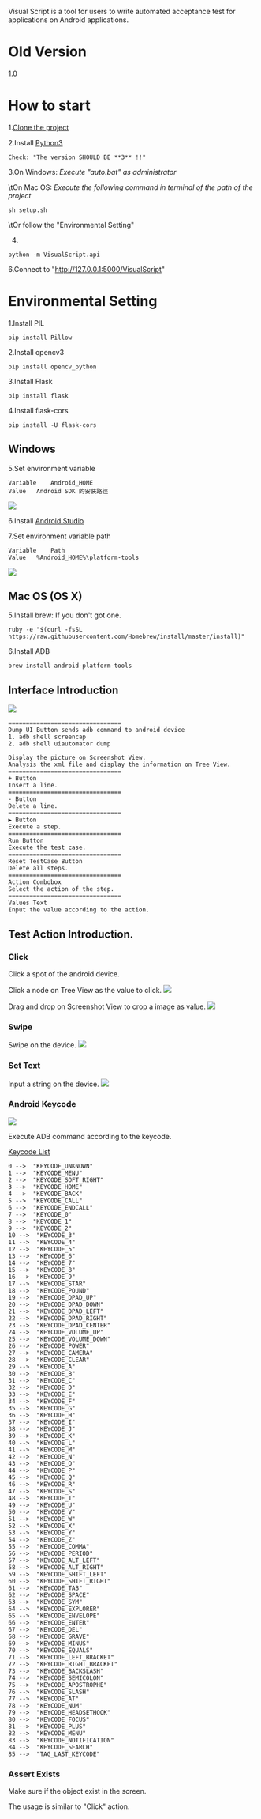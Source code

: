 Visual Script is a tool for users to write automated acceptance test for applications on Android applications.

# Old Version
[1.0](https://github.com/NTUTVisualScript/Visual_Script/tree/Old_Version)

# How to start

1.[Clone the project](https://github.com/NTUTVisualScript/Visual_Script.git)

2.Install [Python3](https://www.python.org/downloads/)  

    Check: "The version SHOULD BE **3** !!"

3.On Windows: *Execute "auto.bat" as administrator*

\tOn Mac OS: *Execute the following command in terminal of the path of the project*

    sh setup.sh

\tOr follow the "Environmental Setting"

4.

    python -m VisualScript.api

6.Connect to "http://127.0.0.1:5000/VisualScript"


# Environmental Setting

1.Install PIL  

    pip install Pillow

2.Install opencv3  

    pip install opencv_python


3.Install Flask

    pip install flask

4.Install flask-cors

    pip install -U flask-cors


## Windows

5.Set environment variable  

    Variable    Android_HOME    
    Value   Android SDK 的安裝路徑  

![](/pic/Environmental.PNG)

6.Install [Android Studio](https://developer.android.com/studio/index.html)

7.Set environment variable path  

    Variable    Path    
    Value   %Android_HOME%\platform-tools  

![](/pic/SystemPath.PNG)

## Mac OS (OS X)

5.Install brew: If you don't got one.

    ruby -e "$(curl -fsSL https://raw.githubusercontent.com/Homebrew/install/master/install)"

6.Install ADB

    brew install android-platform-tools


## Interface Introduction

![](/pic/View_Introduction.png)

	================================
	Dump UI Button sends adb command to android device
	1. adb shell screencap
	2. adb shell uiautomator dump

    Display the picture on Screenshot View.
    Analysis the xml file and display the information on Tree View.
	================================
	+ Button
    Insert a line.
	================================
	- Button
    Delete a line.
	================================
	▶ Button
    Execute a step.
	================================
	Run Button
    Execute the test case.
	================================
	Reset TestCase Button
    Delete all steps.
	================================
	Action Combobox
	Select the action of the step.  
	================================
	Values Text
    Input the value according to the action.



## Test Action Introduction.
### Click
Click a spot of the android device.

Click a node on Tree View as the value to click.
![](/pic/Click.gif)

Drag and drop on Screenshot View to crop a image as value.
![](/pic/Click2.gif)


### Swipe
Swipe on the device.
![](/pic/Drag.gif)

### Set Text
Input a string on the device.
![](/pic/Input.gif)

### Android Keycode

![](/pic/Send_key.gif)


Execute ADB command according to the keycode.

[Keycode List](http://blog.csdn.net/jlminghui/article/details/39268419)

	0 -->  "KEYCODE_UNKNOWN"
	1 -->  "KEYCODE_MENU"
	2 -->  "KEYCODE_SOFT_RIGHT"
	3 -->  "KEYCODE_HOME"
	4 -->  "KEYCODE_BACK"
	5 -->  "KEYCODE_CALL"
	6 -->  "KEYCODE_ENDCALL"
	7 -->  "KEYCODE_0"
	8 -->  "KEYCODE_1"
	9 -->  "KEYCODE_2"
	10 -->  "KEYCODE_3"
	11 -->  "KEYCODE_4"
	12 -->  "KEYCODE_5"
	13 -->  "KEYCODE_6"
	14 -->  "KEYCODE_7"
	15 -->  "KEYCODE_8"
	16 -->  "KEYCODE_9"
	17 -->  "KEYCODE_STAR"
	18 -->  "KEYCODE_POUND"
	19 -->  "KEYCODE_DPAD_UP"
	20 -->  "KEYCODE_DPAD_DOWN"
	21 -->  "KEYCODE_DPAD_LEFT"
	22 -->  "KEYCODE_DPAD_RIGHT"
	23 -->  "KEYCODE_DPAD_CENTER"
	24 -->  "KEYCODE_VOLUME_UP"
	25 -->  "KEYCODE_VOLUME_DOWN"
	26 -->  "KEYCODE_POWER"
	27 -->  "KEYCODE_CAMERA"
	28 -->  "KEYCODE_CLEAR"
	29 -->  "KEYCODE_A"
	30 -->  "KEYCODE_B"
	31 -->  "KEYCODE_C"
	32 -->  "KEYCODE_D"
	33 -->  "KEYCODE_E"
	34 -->  "KEYCODE_F"
	35 -->  "KEYCODE_G"
	36 -->  "KEYCODE_H"
	37 -->  "KEYCODE_I"
	38 -->  "KEYCODE_J"
	39 -->  "KEYCODE_K"
	40 -->  "KEYCODE_L"
	41 -->  "KEYCODE_M"
	42 -->  "KEYCODE_N"
	43 -->  "KEYCODE_O"
	44 -->  "KEYCODE_P"
	45 -->  "KEYCODE_Q"
	46 -->  "KEYCODE_R"
	47 -->  "KEYCODE_S"
	48 -->  "KEYCODE_T"
	49 -->  "KEYCODE_U"
	50 -->  "KEYCODE_V"
	51 -->  "KEYCODE_W"
	52 -->  "KEYCODE_X"
	53 -->  "KEYCODE_Y"
	54 -->  "KEYCODE_Z"
	55 -->  "KEYCODE_COMMA"
	56 -->  "KEYCODE_PERIOD"
	57 -->  "KEYCODE_ALT_LEFT"
	58 -->  "KEYCODE_ALT_RIGHT"
	59 -->  "KEYCODE_SHIFT_LEFT"
	60 -->  "KEYCODE_SHIFT_RIGHT"
	61 -->  "KEYCODE_TAB"
	62 -->  "KEYCODE_SPACE"
	63 -->  "KEYCODE_SYM"
	64 -->  "KEYCODE_EXPLORER"
	65 -->  "KEYCODE_ENVELOPE"
	66 -->  "KEYCODE_ENTER"
	67 -->  "KEYCODE_DEL"
	68 -->  "KEYCODE_GRAVE"
	69 -->  "KEYCODE_MINUS"
	70 -->  "KEYCODE_EQUALS"
	71 -->  "KEYCODE_LEFT_BRACKET"
	72 -->  "KEYCODE_RIGHT_BRACKET"
	73 -->  "KEYCODE_BACKSLASH"
	74 -->  "KEYCODE_SEMICOLON"
	75 -->  "KEYCODE_APOSTROPHE"
	76 -->  "KEYCODE_SLASH"
	77 -->  "KEYCODE_AT"
	78 -->  "KEYCODE_NUM"
	79 -->  "KEYCODE_HEADSETHOOK"
	80 -->  "KEYCODE_FOCUS"
	81 -->  "KEYCODE_PLUS"
	82 -->  "KEYCODE_MENU"
	83 -->  "KEYCODE_NOTIFICATION"
	84 -->  "KEYCODE_SEARCH"
	85 -->  "TAG_LAST_KEYCODE"


### Assert Exists
Make sure if the object exist in the screen.

The usage is similar to "Click" action. 
